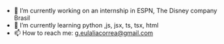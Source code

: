 - 🔭 I’m currently working on an internship in ESPN, The Disney company Brasil 
- 🌱 I’m currently learning python ,js, jsx, ts, tsx, html
- 📫 How to reach me: g.eulaliacorrea@gmail.com
